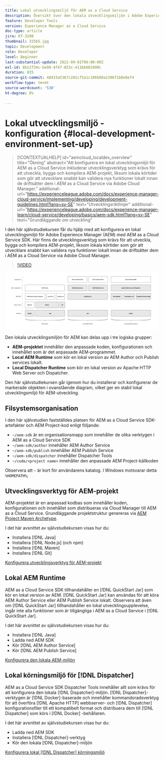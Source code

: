 ```yaml
---
title: Lokal utvecklingsmiljö för AEM as a Cloud Service
description: Översikt över den lokala utvecklingsmiljön i Adobe Experience Manager (AEM).
feature: Developer Tools
version: Experience Manager as a Cloud Service
doc-type: article
jira: KT-3290
thumbnail: 32565.jpg
topic: Development
role: Developer
level: Beginner
last-substantial-update: 2022-09-01T00:00:00Z
exl-id: 8b12f34c-be98-4f47-853c-411bb601990c
duration: 835
source-git-commit: 48433a5367c281cf5a1c106b08a1306f1b0e8ef4
workflow-type: tm+mt
source-wordcount: '530'
ht-degree: 0%

---
```


# Lokal utvecklingsmiljö - konfiguration {#local-development-environment-set-up}

>[!CONTEXTUALHELP]
>id="aemcloud_localdev_overview"
>title="Ökning"
>abstract="Att konfigurera en lokal utvecklingsmiljö för AEM as a Cloud Service inkluderar utvecklingsverktyg som krävs för att utveckla, bygga och kompilera AEM-projekt, liksom lokala körtider som gör att utvecklare snabbt kan validera nya funktioner lokalt innan de driftsätter dem i AEM as a Cloud Service via Adobe Cloud Manager."
>additional-url="https://experienceleague.adobe.com/docs/experience-manager-cloud-service/implementing/developing/development-guidelines.html?lang=sv-SE" text="Utvecklingsriktlinjer"
>additional-url="https://experienceleague.adobe.com/docs/experience-manager-learn/cloud-service/developing/basics/aem-sdk.html?lang=sv-SE" text="Grundläggande om utveckling"

I den här självstudiekursen får du hjälp med att konfigurera en lokal utvecklingsmiljö för Adobe Experience Manager (AEM) med AEM as a Cloud Service SDK. Här finns de utvecklingsverktyg som krävs för att utveckla, bygga och kompilera AEM-projekt, liksom lokala körtider som gör att utvecklare snabbt kan validera nya funktioner lokalt innan de driftsätter dem i AEM as a Cloud Service via Adobe Cloud Manager.

>[!VIDEO](https://video.tv.adobe.com/v/32565?quality=12&learn=on)

![AEM as a Cloud Service Local Development Environment Technology Stack](./assets/overview/aem-sdk-technology-stack.png)

Den lokala utvecklingsmiljön för AEM kan delas upp i tre logiska grupper:

+ __AEM-projektet__ innehåller den anpassade koden, konfigurationen och innehållet som är det anpassade AEM-programmet.
+ __Local AEM Runtime__ som kör en lokal version av AEM Author och Publish services lokalt.
+ __Local Dispatcher Runtime__ som kör en lokal version av Apache HTTP Web Server och Dispatcher.

Den här självstudiekursen går igenom hur du installerar och konfigurerar de markerade objekten i ovanstående diagram, vilket ger en stabil lokal utvecklingsmiljö för AEM-utveckling.

## Filsystemsorganisation

I den här självstudien fastställdes platsen för AEM as a Cloud Service SDK-artefakter och AEM Project-kod enligt följande:

+ `~/aem-sdk` är en organisationsmapp som innehåller de olika verktygen i AEM as a Cloud Service SDK
+ `~/aem-sdk/author` innehåller AEM Author Service
+ `~/aem-sdk/publish` innehåller AEM Publish Service
+ `~/aem-sdk/dispatcher` innehåller Dispatcher Tools
+ `~/code/<project name>` innehåller den anpassade AEM Project-källkoden

Observera att `~` är kort för användarens katalog. I Windows motsvarar detta `%HOMEPATH%`;

## Utvecklingsverktyg för AEM-projekt

AEM-projektet är en anpassad kodbas som innehåller koden, konfigurationen och innehållet som distribueras via Cloud Manager till AEM as a Cloud Service. Grundläggande projektstruktur genereras via [AEM Project Maven Archetype](https://github.com/adobe/aem-project-archetype).

I det här avsnittet av självstudiekursen visas hur du:

+ Installera [!DNL Java]
+ Installera [!DNL Node.js] (och npm)
+ Installera [!DNL Maven]
+ Installera [!DNL Git]

[Konfigurera utvecklingsverktyg för AEM-projekt](./development-tools.md)

## Lokal AEM Runtime

AEM as a Cloud Service SDK tillhandahåller en [!DNL QuickStart Jar] som kör en lokal version av AEM. [!DNL QuickStart Jar] kan användas för att köra AEM Author Service eller AEM Publish Service lokalt. Observera att även om [!DNL QuickStart Jar] tillhandahåller en lokal utvecklingsupplevelse, ingår inte alla funktioner som är tillgängliga i AEM as a Cloud Service i [!DNL QuickStart Jar].

I det här avsnittet av självstudiekursen visas hur du:

+ Installera [!DNL Java]
+ Ladda ned AEM SDK
+ Kör [!DNL AEM Author Service]
+ Kör [!DNL AEM Publish Service]

[Konfigurera den lokala AEM-miljön](./aem-runtime.md)

## Lokal körningsmiljö för [!DNL Dispatcher]

AEM as a Cloud Service SDK Dispatcher Tools innehåller allt som krävs för att konfigurera den lokala [!DNL Dispatcher]-miljön. [!DNL Dispatcher]-verktygen är [!DNL Docker]-baserade och innehåller kommandoradsverktyg för att överföra [!DNL Apache HTTP] webbserver- och [!DNL Dispatcher] konfigurationsfiler till ett kompatibelt format och distribuera dem till [!DNL Dispatcher] som körs i [!DNL Docker] -behållaren.

I det här avsnittet av självstudiekursen visas hur du:

+ Ladda ned AEM SDK
+ Installera [!DNL Dispatcher]-verktyg
+ Kör den lokala [!DNL Dispatcher]-miljön

[Konfigurera lokal  [!DNL Dispatcher] körningsmiljö](./dispatcher-tools.md)
